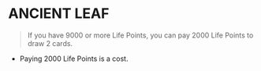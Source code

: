 # ANCIENT LEAF

> If you have 9000 or more Life Points, you can pay 2000 Life Points to draw 2 cards.

*   Paying 2000 Life Points is a cost.
